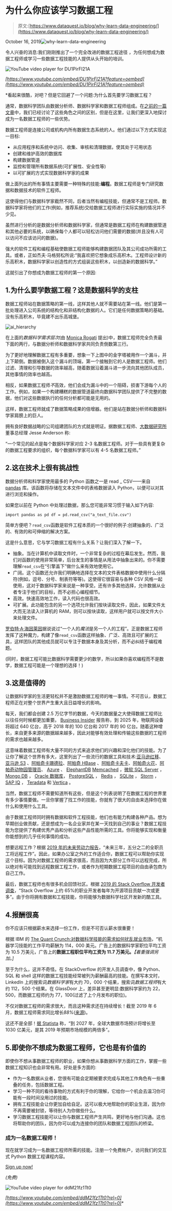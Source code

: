 # 为什么你应该学习数据工程

> 原文:[https://www.dataquest.io/blog/why-learn-data-engineering/](https://www.dataquest.io/blog/why-learn-data-engineering/)

October 16, 2019![why-learn-data-engineering](../Images/1d63cc9b31314784a84444afbde1741d.png)

令人兴奋的消息:我们刚刚推出了一个完全改进的数据工程途径 ，为任何想成为数据工程师或学习一些数据工程技能的人提供从头开始的培训。

![YouTube video player for DU1PirFI21A](../Images/0ebe79f9b8295cd3ea998d4b74e08ba3.png)

*[https://www.youtube.com/embed/DU1PirFI21A?feature=oembed](https://www.youtube.com/embed/DU1PirFI21A?feature=oembed)*

 *看起来很酷，对吧？但是它回避了一个问题:为什么首先要学习数据工程？

通常，数据科学团队由数据分析师、数据科学家和数据工程师组成。在[之前的一篇文章](https://www.dataquest.io/blog/data-analyst-data-scientist-data-engineer)中，我们已经讨论了这些角色之间的区别，但是在这里，让我们更深入地探讨成为一名数据工程师的一些优势。

数据工程师是连接公司或机构内所有数据生态系统的人。他们通过以下方式实现这一目标:

*   从应用程序和系统中访问、收集、审核和清理数据，使其处于可用状态
*   创建和维护高效的数据库
*   构建数据管道
*   监控和管理所有数据系统(可扩展性、安全性等)
*   以可扩展的方式实现数据科学家的成果

做上面列出的所有事情主要需要一种特殊的技能:**编程**。数据工程师是专门研究数据和数据技术的软件工程师。

这使得他们与数据科学家截然不同，后者当然有编程技能，但通常不是工程师。数据科学家将他们的工作(例如，推荐系统)交给数据工程师进行实际实施的情况并不少见。

虽然进行分析的是数据分析师和数据科学家，但通常是数据工程师在构建数据管道和其他必要的系统，以确保每个人都可以轻松访问他们需要的数据(并且没有人可以访问不应该访问的数据)。

强大的软件工程和编程基础使数据工程师能够构建数据团队及其公司成功所需的工具。或者，正如杰夫·马格努松所说:“我喜欢把它想象成乐高积木。工程师设计新的乐高积木，数据科学家以创造性的方式组装这些积木，以创造新的数据科学。”

这就引出了你想成为数据工程师的第一个原因:

## 1.为什么要学数据工程？这是数据科学的支柱

数据工程师站在数据策略的第一线，这样其他人就不需要站在第一线。他们是第一批处理进入公司系统的结构化和非结构化数据的人。它们是任何数据策略的基础。没有乐高积木，毕竟建不出乐高城堡。

![ai_hierarchy](../Images/7642aa27756220b69a77b1862998af3f.png)

在上面的*数据科学需求层次*(由 [Monica Rogati](https://en.wikipedia.org/wiki/Monica_Rogati) 提出)中，数据工程师完全负责最下面的两行，与数据分析师和数据科学家共同负责倒数第三行。

为了更好地理解数据工程有多重要，想象一下上图中的金字塔被用作一个漏斗，并上下颠倒。数据被倒入这个漏斗的顶端，第一个接触到它的人是数据工程师。他们过滤、清理和引导数据的效率越高，随着数据沿着漏斗进一步流向其他团队成员，其他事情的效率也越高。

相反，如果数据工程师*不*高效，他们会成为漏斗中的一个阻碍，损害下游每个人的工作。例如，如果一个构建糟糕的数据管道最终向数据科学团队提供了不完整的数据，他们对这些数据执行的任何分析都可能是无用的。

这样，数据工程师就成了数据策略成果的倍增器。他们是站在数据分析师和数据科学家肩膀上的巨人。

拥有良好数据战略的公司组建团队的方式就是明证。据数据工程师、[大数据研究所](https://www.bigdatainstitute.io/)董事总经理 Jesse Anderson 称:

“一个常见的起点是每个数据科学家对应 2-3 名数据工程师。对于一些具有更复杂的数据工程要求的组织，每个数据科学家可以有 4-5 名数据工程师。”

## 2.这在技术上很有挑战性

数据分析师和科学家使用最多的 Python 函数之一是 read _ CSV——来自 [pandas](https://en.wikipedia.org/wiki/Pandas_(software)) 库。该函数将存储在文本文件中的表格数据读入 Python，以便可以对其进行浏览和操作。

如果您以前在 Python 中处理过数据，那么您可能非常习惯于输入如下内容:

```
import pandas as pd df = pd.read_csv("a_text_file.csv")
```

简单方便吧？`read_csv`函数是软件工程本质的一个很好的例子:创建抽象的、广泛的、有效的和可伸缩的解决方案。

这是什么意思，它与学习数据工程有什么关系？让我们深入了解一下。

*   抽象。当在计算机中读取文件时，一个非常复杂的过程在幕后发生。然而，我们对函数的使用非常简单，后台发生的事情是从用法中抽象出来的。你不需要理解`read_csv`在“引擎盖下”做什么来有效地使用它。
*   广阔。这个函数还允许我们明确地选择在文本的文件表格数据中使用什么分隔符(例如，逗号、分号、制表符等等)。这使得它很容易与各种 CSV 风格一起使用，这对于数据科学家来说是一种享受。还有许多其他选择，允许数据从业者专注于他们的目标，而不必担心编程细节。
*   高效。快速高效地工作，读入代码也很高效。
*   可扩展。此功能包含的另一个选项允许我们按块读取文件，因此，如果文件太大而无法读入计算机的 RAM，则可以按块读取，这样用户就可以按文件大小来处理文件。

[罗伯特·A·海因莱因](https://en.wikipedia.org/wiki/Robert_A._Heinlein)据说说过“一个人的*魔法*是另一个人的工程”。正是数据工程师发挥了这种魔力，构建了像`read_csv`函数这样抽象、广泛、高效且可扩展的工具，这样团队的其他成员就可以专注于数据本身及其分析，而不必纠结于编程难题。

(同时，数据工程可能比数据科学需要更少的数学，所以如果你喜欢编程而不是数学，数据工程可能是一个理想的选择！)

## 3.这是值得的

让数据科学家的生活更轻松并不是激励数据工程师的唯一事情。不可否认，数据工程师正在对整个世界产生重大且日益增长的影响。

每天，我们都会创建 2.5 万亿字节的数据，今天的数据量之大使得数据工程师比以往任何时候都更加重要。 [Business Insider](https://en.wikipedia.org/wiki/Business_Insider) 报告称，到 2025 年，物联网设备将超过 640 亿台，高于 2018 年的 100 亿台和 2017 年的 90 亿台。随着这种增长，来自更多来源的数据越来越多，因此对能够有效处理和传输这些数据的工程师的需求也越来越多。

这意味着数据工程师有大量不同的方式来追求他们的兴趣和深化他们的技能。为了让你了解这个世界有多大，这里列出了一些流行的数据工具和技术:[亚马逊红移](https://en.wikipedia.org/wiki/Amazon_Redshift)、[亚马逊 S3](https://en.wikipedia.org/wiki/Amazon_S3) 、[阿帕奇卡珊德拉](https://en.wikipedia.org/wiki/Apache_Cassandra)、[阿帕奇 HBase](https://en.wikipedia.org/wiki/Apache_HBase) 、[阿帕奇卡夫卡](https://en.wikipedia.org/wiki/Apache_Kafka)、[阿帕奇火花](https://en.wikipedia.org/wiki/Apache_Spark)、[阿帕奇动物园管理员](https://en.wikipedia.org/wiki/Apache_ZooKeeper)、 [Azure](https://en.wikipedia.org/wiki/Microsoft_Azure) 、 [ElephantDB](https://github.com/nathanmarz/elephantdb) [Memcached](https://en.wikipedia.org/wiki/Memcached) ，[微软 SQL Server](https://en.wikipedia.org/wiki/Microsoft_SQL_Server) ， [Mongo DB](https://en.wikipedia.org/wiki/MongoDB) ， [Oracle 数据库](https://en.wikipedia.org/wiki/Oracle_Database)， [PostgreSQL](https://en.wikipedia.org/wiki/PostgreSQL) ， [Redis](https://en.wikipedia.org/wiki/Redis) ， [SQLite](https://en.wikipedia.org/wiki/SQLite) ， [Storm](https://en.wikipedia.org/wiki/Storm_(software)) ， [SAP IQ](https://en.wikipedia.org/wiki/SAP_IQ) ， [Teradata](https://en.wikipedia.org/wiki/Teradata#Technology_and_products) 和 [Vertica](https://en.wikipedia.org/wiki/Vertica) 。

当然，数据工程师不需要知道所有这些，但是这个列表说明了在数据工程的世界里有多少事情要做。一旦你掌握了找工作的技能，你就有了很大的自由来选择你在做什么和使用什么工具。

由于数据工程师同时拥有数据和软件工程技能，他们也有能力构建各种产品。想为早期创业做贡献，还是想成为一名企业家并在某一天找到自己的事业？数据工程技能为您提供了构建优秀产品和分析这些产品性能所需的工具。你将能够实现和衡量你能想到的几乎任何事情的成功。

想要远程工作？根据 [2019 年的未来劳动力报告](https://www.upwork.com/i/future-workforce/fw/2019/)，“未来三年，五分之二的全职员工将远程工作”。因此，如果办公室之外的工作适合你，数据工程可以帮助你实现这个目标。因为对数据工程师的需求很高，而且因为大部分工作可以远程完成，所以绝对有可能找到远程数据工程工作，或者作为短期数据工程项目的自由承包商为自己工作。

最后，数据工程师也有很多机会回馈社区。根据 [2019 的 Stack Overflow 开发者调查](https://insights.stackoverflow.com/survey/2019#developer-roles)，“Stack Overflow 上约 65%的职业开发者每年为开源项目贡献一次或更多”。由于你将拥有数据和工程技能，你将能够为数据科学社区开发新的酷工具。

## 4.报酬很高

你不应该只根据薪水来选择一份工作，但是不可否认薪水很重要！

根据 IBM 的 [The Quant Crunch:对数据科学技能的需求如何扰乱就业市场](https://www.ibm.com/downloads/cas/3RL3VXGA)，“机器学习技能的工作平均薪酬为 114，000 美元。广告上的数据科学家职位平均工资为 10.5 万美元，广告上的**数据工程职位平均工资为 11.7 万美元。***【着重强调另加。]*

至于为什么，这并不奇怪。在 StackOverflow 的开发人员调查中，像 Python、SQL 和 shell 这样的数据工程技能经常被列为薪酬最高的技能。在撰写本文时，LinkedIn 上的搜索词*数据科学家*有大约 70，000 个结果，搜索词*数据工程师*有大约 112，500 个结果。在 GlassDoor 上，差异甚至更明显:数据科学家约为 22，500，而数据工程师约为 77，100(过滤了上个月发布的职位)。

不仅对数据工程师的需求很大，而且这种需求还在持续增长！截至 2019 年 6 月，数据工程师需求同比增长*88%*([来源](https://insights.dice.com/2019/06/04/data-engineer-remains-top-demand-job/))。

这还不是全部！[据 Statista](https://www.statista.com/statistics/254266/global-big-data-market-forecast) 称，“到 2027 年，全球大数据市场预计将增长至 1030 亿美元，是其 2019 年预期市场规模的两倍多”。

## 5.即使你不想成为数据工程师，它也是有价值的

即使你不想从事数据工程师的职业，如果你想从事数据科学方面的工作，掌握一些数据工程知识也会非常有用。好处是多方面的:

*   作为一名数据从业者，您很有可能会定期被要求完成与其他工作角色有一些重叠的任务，包括数据工程。
*   学习一种不同的看待事物的方式有利于你的理解，它给你一个机会去温习你可能有一段时间没用过的技能。
*   拥有工程技能会让你更加自给自足。这可以极大地帮助你的职业生涯，因为你不再需要被封锁，等待别人为你做些什么。
*   学习数据工程技能可以让你与数据工程师产生共鸣，更好地与他们沟通。这也将帮助你的团队，因为你可以成为连接你的团队和数据工程团队的桥梁。

### 成为一名数据工程师！

现在就学习成为一名数据工程师所需的技能。注册一个免费帐户，访问我们的交互式 Python 数据工程课程内容。

[Sign up now!](https://app.dataquest.io/signup)

*(免费)*

![YouTube video player for ddM21fz1Tt0](../Images/5a85348206993fc2a430506128b76684.png)

*[https://www.youtube.com/embed/ddM21fz1Tt0?rel=0](https://www.youtube.com/embed/ddM21fz1Tt0?rel=0)**